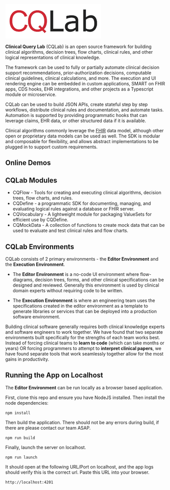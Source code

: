 <img src="cqlab-full-name.png" width="300">

**Clinical Query Lab** (CQLab) is an open source framework for building clinical algorithms, decision trees, flow charts, clinical rules, and other logical representations of clinical knowledge.

The framework can be used to fully or partially automate clinical decision support recommendations, prior-authorization decisions,  computable clinical guidelines, clinical calculations, and more. The execution and UI rendering engine can be embedded in custom applications, SMART on FHIR apps, CDS hooks, EHR integrations, and other projects as a Typescript module or microservice.

CQLab can be used to build JSON APIs, create stateful step by step workflows, distribute clinical rules and documentation, and automate tasks. Automation is supported by providing programmatic hooks that can leverage claims, EHR data, or other structured data if it is available.

Clinical algorithms commonly leverage the [FHIR](https://www.hl7.org/fhir/) data model, although other open or proprietary data models can be used as well. The SDK is modular and composable for flexibility, and allows abstract implementations to be plugged in to support custom requirements.

## Online Demos

## CQLab Modules

- CQFlow - Tools for creating and executing clinical algorithms, decision trees, flow charts, and rules.
- CQDefine - a programmatic SDK for documenting, managing, and evaluating logical rules against a database or FHIR server.
- CQVocabulary - A lightweight module for packaging ValueSets for efficient use by CQDefine.
- CQMockData - A collection of functions to create mock data that can be used to evaluate and test clinical rules and flow charts.

## CQLab Environments

CQLab consists of 2 primary environments - the **Editor Environment** and the **Execution Environment**.

- The **Editor Environment** is a no-code UI environment where flow-diagrams, decision trees, forms, and other clinical specifications can be designed and reviewed. Generally this environment is used by clinical domain experts without requiring code to be written.

- The **Execution Environment** is where an engineering team uses the specifications created in the editor environment as a template to generate libraries or services that can be deployed into a production software environment.

Building clinical software generally requires both clinical knowledge experts and software engineers to work together. We have found that two separate environments built specifically for the strengths of each team works best. Instead of forcing clinical teams to **learn to code** (which can take months or years) OR forcing programmers to attempt to **interpret clinical papers**, we have found separate tools that work seamlessly together allow for the most gains in productivity.

## Running the App on Localhost

The **Editor Environment** can be run locally as a browser based application.

First, clone this repo and ensure you have NodeJS installed. Then install the node dependencies:

```
npm install
```

Then build the application. There should not be any errors during build, if there are please contact our team ASAP. 

```
npm run build
```

Finally, launch the server on localhost.

``` 
npm run launch
```

It should open at the following URL/Port on localhost, and the app logs should verify this is the correct url. Paste this URL into your browser.
```
http://localhost:4201
```
